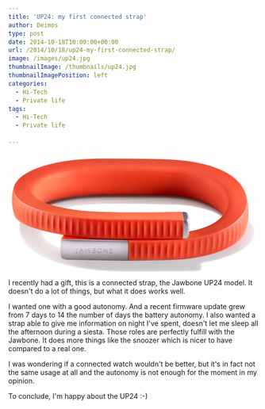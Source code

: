 ```yaml
---
title: 'UP24: my first connected strap'
author: Deimos
type: post
date: 2014-10-18T10:00:00+00:00
url: /2014/10/18/up24-my-first-connected-strap/
image: /images/up24.jpg
thumbnailImage: /thumbnails/up24.jpg
thumbnailImagePosition: left
categories:
  - Hi-Tech
  - Private life
tags:
  - Hi-Tech
  - Private life

---
```

![up24](/images/up24.jpg)
I recently had a gift, this is a connected strap, the Jawbone UP24 model. It doesn't do a lot of things, but what it does works well.

I wanted one with a good autonomy. And a recent firmware update grew from 7 days to 14 the number of days the battery autonomy. I also wanted a strap able to give me information on night I've spent, doesn't let me sleep all the afternoon during a siesta. Those roles are perfectly fulfill with the Jawbone. It does more things like the snoozer which is nicer to have compared to a real one.

I was wondering if a connected watch wouldn't be better, but it's in fact not the same usage at all and the autonomy is not enough for the moment in my opinion.

To conclude, I'm happy about the UP24 :-)